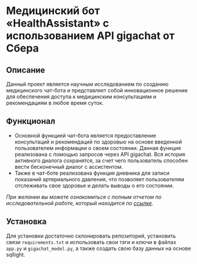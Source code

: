 # Медицинский бот «HealthAssistant» с использованием API gigachat от Сбера

## Описание 


Данный проект является научным исследованием по созданию медицинского чат-бота и представляет 
собой инновационное решение для обеспечения доступа к медицинским 
консультациям и рекомендациям в любое время суток. 

## Функционал
* Основной функцией чат-бота является предоставление консультаций и 
рекомендаций по здоровью на основе введенной пользователем информации о 
своем состоянии. Данная функция реализована с помощью запросов через API gigachat. Вся история активного диалога сохранятся, за счет чего пользователь способен вести бесконечный диалог с ассистентом.
* Также в чат-боте реализована функция дневника для записи 
показаний артериального давления, что позволяет пользователям 
отслеживать свое здоровье и делать выводы о его состоянии.


_При желании вы можете ознакомиться с полным отчетом по исследовательной работе, который находится по [ссылке](https://drive.google.com/file/d/15zNK8ho_bWnuROCIl1O_l0Br17y7tOYr/view?usp=sharing)._

## Установка
Для установки достаточно склонировать репозиторий, установить связи `requirements.txt` и использовать свои тэги и ключи в файлах `app.py` и `gigachat_model.py`, а также создать свою базу данных на основе sqllight.

  


